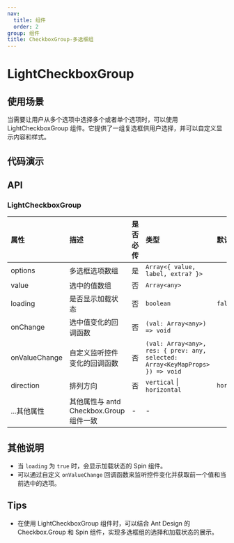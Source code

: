 ```yaml
---
nav:
  title: 组件
  order: 2
group: 组件
title: CheckboxGroup-多选框组
---
```


# LightCheckboxGroup

## 使用场景

当需要让用户从多个选项中选择多个或者单个选项时，可以使用 LightCheckboxGroup 组件。它提供了一组复选框供用户选择，并可以自定义显示内容和样式。

## 代码演示

<code src='./demo/LightCheckboxGroup' title='代码'></code>

## API

### LightCheckboxGroup

| 属性          | 描述                                    | 是否必传 | 类型                                                                          | 默认值       |
| :------------ | :-------------------------------------- | :------- | :---------------------------------------------------------------------------- | :----------- |
| options       | 多选框选项数组                          | 是       | `Array<{ value, label, extra? }>`                                             |
| value         | 选中的值数组                            | 否       | `Array<any>`                                                                  |
| loading       | 是否显示加载状态                        | 否       | `boolean`                                                                     | `false`      |
| onChange      | 选中值变化的回调函数                    | 否       | `(val: Array<any>) => void`                                                   |
| onValueChange | 自定义监听控件变化的回调函数            | 否       | `(val: Array<any>, res: { prev: any, selected: Array<KeyMapProps> }) => void` |
| direction     | 排列方向                                | 否       | `vertical` \| `horizontal`                                                    | `horizontal` |
| ...其他属性   | 其他属性与 antd Checkbox.Group 组件一致 | -        | -                                                                             |

## 其他说明

- 当 `loading` 为 `true` 时，会显示加载状态的 Spin 组件。
- 可以通过自定义 `onValueChange` 回调函数来监听控件变化并获取前一个值和当前选中的选项。

## Tips

- 在使用 LightCheckboxGroup 组件时，可以结合 Ant Design 的 Checkbox.Group 和 Spin 组件，实现多选框组的选择和加载状态的展示。

